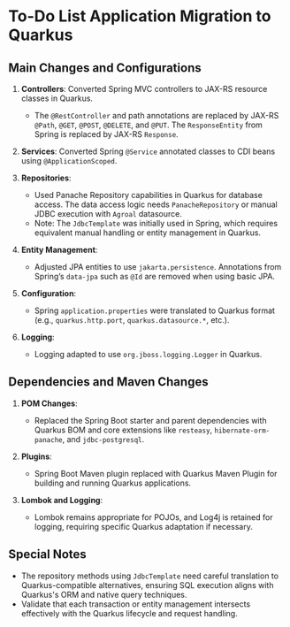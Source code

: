 # To-Do List Application Migration to Quarkus

## Main Changes and Configurations
1. **Controllers**: Converted Spring MVC controllers to JAX-RS resource classes in Quarkus.
    - The `@RestController` and path annotations are replaced by JAX-RS `@Path`, `@GET`, `@POST`, `@DELETE`, and `@PUT`. The `ResponseEntity` from Spring is replaced by JAX-RS `Response`.

2. **Services**: Converted Spring `@Service` annotated classes to CDI beans using `@ApplicationScoped`.

3. **Repositories**:
    - Used Panache Repository capabilities in Quarkus for database access. The data access logic needs `PanacheRepository` or manual JDBC execution with `Agroal` datasource.
    - Note: The `JdbcTemplate` was initially used in Spring, which requires equivalent manual handling or entity management in Quarkus.

4. **Entity Management**:
    - Adjusted JPA entities to use `jakarta.persistence`. Annotations from Spring’s `data-jpa` such as `@Id` are removed when using basic JPA.

5. **Configuration**:
    - Spring `application.properties` were translated to Quarkus format (e.g., `quarkus.http.port`, `quarkus.datasource.*`, etc.).

6. **Logging**:
    - Logging adapted to use `org.jboss.logging.Logger` in Quarkus.

## Dependencies and Maven Changes
1. **POM Changes**:
    - Replaced the Spring Boot starter and parent dependencies with Quarkus BOM and core extensions like `resteasy`, `hibernate-orm-panache`, and `jdbc-postgresql`.

2. **Plugins**:
    - Spring Boot Maven plugin replaced with Quarkus Maven Plugin for building and running Quarkus applications.

3. **Lombok and Logging**:
    - Lombok remains appropriate for POJOs, and Log4j is retained for logging, requiring specific Quarkus adaptation if necessary.

## Special Notes
- The repository methods using `JdbcTemplate` need careful translation to Quarkus-compatible alternatives, ensuring SQL execution aligns with Quarkus's ORM and native query techniques.
- Validate that each transaction or entity management intersects effectively with the Quarkus lifecycle and request handling.